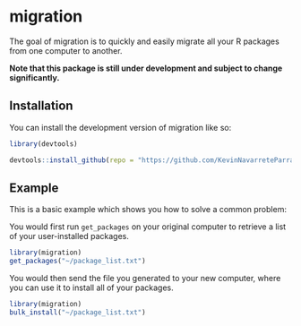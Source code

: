 
# migration

<!-- badges: start -->
<!-- badges: end -->

The goal of migration is to quickly and easily migrate all your R packages from one computer to another. 

**Note that this package is still under development and subject to change significantly.**

## Installation

You can install the development version of migration like so:

``` r
library(devtools)

devtools::install_github(repo = "https://github.com/KevinNavarreteParra/migration.git")
```

## Example

This is a basic example which shows you how to solve a common problem:

You would first run `get_packages` on your original computer to retrieve a list of your user-installed packages. 

``` r
library(migration)
get_packages("~/package_list.txt")
```

You would then send the file you generated to your new computer, where you can use it to install all of your packages. 

``` r
library(migration)
bulk_install("~/package_list.txt")
```
